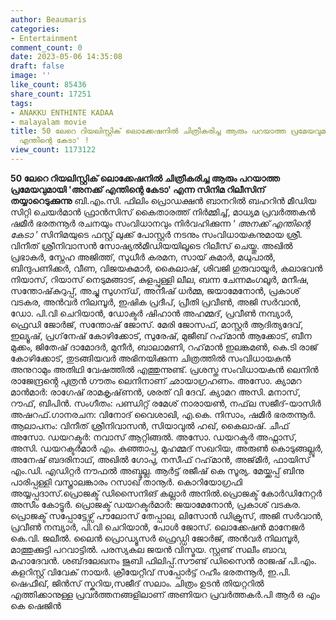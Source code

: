 ```yaml
---
author: Beaumaris
categories:
- Entertainment
comment_count: 0
date: 2023-05-06 14:35:08
draft: false
image: ''
like_count: 85436
share_count: 17251
tags:
- ANAKKU ENTHINTE KADAA
- malayalam movie
title: 50 ലേറെ റിയലിസ്റ്റിക് ലൊക്കേഷനിൽ ചിത്രീകരിച്ച ആരും പറയാത്ത പ്രമേയവുമായി 'അനക്ക്
  എന്തിന്റെ കേടാ' !
view_count: 1173122
---
```


**50 ലേറെ റിയലിസ്റ്റിക് ലൊക്കേഷനിൽ ചിത്രീകരിച്ച ആരും പറയാത്ത പ്രമേയവുമായി 'അനക്ക് എന്തിന്റെ കേടാ' എന്ന സിനിമ റിലീസിന് തയ്യാറെടുക്കുന്നു** ബി.എം.സി. ഫിലിം പ്രൊഡക്ഷൻ ബാനറിൽ ബഹറിൻ മീഡിയ സിറ്റി ചെയർമാൻ ​ഫ്രാൻസിസ് കൈതാരത്ത് നിർമ്മിച്ച്, മാധ്യമ പ്രവർത്തകൻ ഷമീർ ഭരതന്നൂർ രചനയും സംവിധാനവും നിർവഹിക്കുന്ന ‘ *അനക്ക് എന്തിന്റെ കേടാ* ’ സിനിമയുടെ ഫസ്റ്റ് ലുക്ക് പോസ്റ്റർ നടനും സംവിധായകനുമായ ശ്രീ. വിനീത് ശ്രീനിവാസൻ സോഷ്യൽമീഡിയയിലൂടെ റിലീസ് ചെയ്തു. അഖിൽ പ്രഭാകർ, സ്നേഹ അജിത്ത്, സുധീർ കരമന, സായ് കുമാർ, മധുപാൽ, ബിന്ദുപണിക്കർ, വീണ, വിജയകുമാർ, കൈലാഷ്, ശിവജി ഗുരുവായൂർ, കലാഭവൻ നിയാസ്, റിയാസ് നെടുമങ്ങാട്, കുളപ്പുള്ളി ലീല, ബന്ന ചേന്നമംഗലൂർ, മനീഷ, സന്തോഷ്​ കുറുപ്പ്​, അച്ചു സുഗന്​ധ്​, അനീഷ്​ ധർമ്മ, ​ജയാമേനോൻ, പ്രകാശ്​ വടകര, അൻവർ നിലമ്പൂർ, ഇഷിക പ്രദീപ്, പ്രീതി പ്രവീൺ, അജി സർവാൻ, ഡോ. പി.വി ചെറിയാൻ, ഡോക്ടർ ഷിഹാൻ അഹമ്മദ്, പ്രവീൺ നമ്പ്യാർ, ഫ്രെഡി ജോർജ്, സന്തോഷ് ജോസ്. മേരി ജോസഫ്, മാസ്റ്റർ ആദിത്യദേവ്​, ഇല്യൂഷ്​, പ്രഗ്​നേഷ് കോഴിക്കോട്​, സുരേഷ്​, മുജീബ്​ റഹ്​മാൻ ആക്കോട്​, ബീന മുക്കം, ജിതേഷ്​ ദാമോദർ, മുനീർ, ബാലാമണി, റഹ്​മാൻ ഇലങ്കമൺ, കെ.ടി രാജ്​ കോഴിക്കോട്​, തുടങ്ങിയവർ അഭിനയിക്കുന്ന ചിത്രത്തിൽ സംവിധായകൻ അനുറാമും അതിഥി വേഷത്തിൽ എത്തുന്നുണ്ട്​. പ്രശസ്ത സംവിധായകൻ ലെനിൻ രാജേന്ദ്രൻ്റെ പുത്രൻ ഗൗതം ലെനിനാണ് ഛായാഗ്രഹണം. അസോ. ക്യാമറ മാൻമാർ: രാഗേഷ്​ രാമകൃഷ്​ണൻ, ശരത്​ വി ദേവ്​. ക്യാമറ അസി. മനാസ്​, റൗഫ്​, ബിപിൻ. [](https://cdn.boolokam.com/articles/2023/05/ASAS.jpg)സംഗീതം: പണ്ഡിറ്റ് രമേശ് നാരായൺ, നഫ്​ല സജീദ്​-യാസിർ അഷറഫ്​.ഗാനരചന: വിനോദ് വൈശാഖി, എ.കെ. നിസാം, ഷമീർ ഭരതന്നൂർ. ആലാപനം: വിനീത് ശ്രീനിവാസൻ, സിയാവുൽ ഹഖ്, കൈലാഷ്. ചീഫ് അസോ. ഡയറക്ടർ: നവാസ് ആറ്റിങ്ങൽ. അസോ. ഡയറക്ടർ അഫ്നാസ്, അസി. ഡയറക്ടർമാർ എം. കുഞ്ഞാപ്പ, മുഹമ്മദ് സഖറിയ, അരുൺ കൊടുങ്ങല്ലൂർ, അനേഷ് ബദരിനാഥ്, അഖിൽ ഗോപു, നസീഫ് റഹ്‌മാൻ, അജ്​മീർ, ഫായിസ്​ എം.ഡി. എഡിറ്റർ നൗഫൽ അബ്ദുല്ല. ആർട്ട് രജീഷ് കെ സൂര്യ. മേയ്ക്കപ്പ് ബിനു പാരിപ്പള്ളി വസ്ത്രാലങ്കാരം റസാഖ് താനൂർ. കൊറിയോഗ്രഫി അയ്യപ്പദാസ്.പ്രൊജക്ട് ഡിസൈനിങ് കല്ലാർ അനിൽ.പ്രൊജക്ട്​ കോർഡിനേറ്റർ അസീം കോട്ടൂർ. പ്രൊജക്ട് ഡയറക്ടർമാർ: ജയാമേനോൻ, പ്രകാശ് വടകര. പ്രൊജക്ട് സപ്പോട്ടേഴ്സ് പൗലോസ് തേപ്പാല, ലിസോൻ ഡിക്രൂസ്, അജി സർവാൻ, പ്രവീൺ നമ്പ്യാർ, പി.വി ചെറിയാൻ, പോൾ ജോസ്. ലൊക്കേഷൻ മാനേജർ കെ.വി. ജലീൽ. ലൈൻ പ്രൊഡ്യൂസർ ഫ്രെഡ്ഡി ജോർജ്, അൻവർ നിലമ്പൂർ, മാത്തുക്കുട്ടി പറവാട്ടിൽ. പരസ്യകല ജയൻ വിസ്മയ. സ്റ്റണ്ട് സലീം ബാവ, മഹാദേവൻ. ശബ്​ദലേഖനം ജുബി ഫിലിപ്പ്.സൗണ്ട് ഡിസൈൻ രാ​ജഷ് പി.എം. കളറിസ്റ്റ് വിവേക് നായർ. ക്രീയേറ്റീവ് സപ്പോർട്ട് റഹീം ഭരതന്നൂർ, ഇ.പി. ഷെഫീഖ്, ജിൻസ് സ്കറിയ,സജീദ് സലാം. ചിത്രം ഉടൻ തിയറ്ററിൽ എത്തിക്കാനുള്ള പ്രവർത്തനങ്ങളിലാണ്​ അണിയറ പ്രവർത്തകർ.പി ആർ ഒ എം കെ ഷെജിൻ